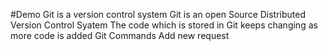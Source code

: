 #Demo
Git is a version control system
Git is an open Source Distributed Version Control Syatem
The code which is stored in Git keeps changing as more code is added
Git Commands 
Add new request
